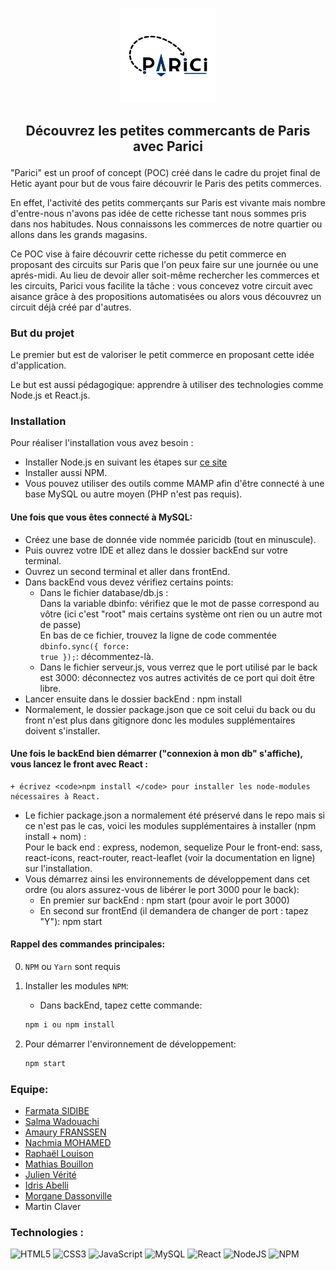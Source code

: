 <p align="center">
  <img width="30%" src="frontEnd/public/pics/logoParici.png" />
</p>

## <p align="center"> Découvrez les petites commercants de Paris avec Parici </p>

"Parici" est un proof of concept (POC) créé dans le cadre du projet final de Hetic ayant pour but de vous faire découvrir le Paris des petits commerces.<br/> 

En effet, l'activité des petits commerçants sur Paris est vivante mais nombre d'entre-nous n'avons pas idée de cette richesse tant nous sommes pris dans nos habitudes. Nous connaissons les commerces de notre quartier ou allons dans les grands magasins. 

Ce POC vise à faire découvrir cette richesse du petit commerce en proposant des circuits sur Paris que l'on peux faire sur une journée ou une aprés-midi. Au lieu de devoir aller soit-même rechercher les commerces et les circuits, Parici vous facilite la tâche : vous concevez votre circuit avec aisance grâce à des propositions automatisées ou alors vous découvrez un circuit déjà créé par d'autres.  

### But du projet

Le premier but est de valoriser le petit commerce en proposant cette idée d'application. 

Le but est aussi pédagogique: apprendre à utiliser des technologies comme Node.js et React.js.

### Installation 

Pour réaliser l'installation vous avez besoin : 
- Installer Node.js en suivant les étapes sur <a href="https://nodejs.org/fr/" >ce site</a>
- Installer aussi NPM.
- Vous pouvez utiliser des outils comme MAMP afin d'être connecté à une base MySQL ou autre moyen (PHP n'est pas requis).

#### Une fois que vous êtes connecté à MySQL:<br/>
- Créez une base de donnée vide nommée paricidb (tout en minuscule).
- Puis ouvrez votre IDE et allez dans le dossier backEnd sur votre terminal. 
- Ouvrez un second terminal et aller dans frontEnd.
- Dans backEnd vous devez vérifiez certains points: 
    + Dans le fichier database/db.js :<br/>
      Dans la variable dbinfo: vérifiez que le mot de passe correspond au vôtre  (ici c'est "root" mais certains système ont rien ou un autre mot de passe)<br/>
      En bas de ce fichier, trouvez la ligne de code commentée <code>dbinfo.sync({ force: true });</code>: décommentez-là. 
    + Dans le fichier serveur.js, vous verrez que le port utilisé par le back est 3000: déconnectez vos autres activités de ce port qui doit être libre.
 - Lancer ensuite dans le dossier backEnd : npm install
 - Normalement, le dossier package.json que ce soit celui du back ou du front n'est plus dans gitignore donc les modules supplémentaires doivent s'installer.
 
#### Une fois le backEnd bien démarrer ("connexion à mon db" s'affiche), vous lancez le front avec React :<br/>
    + écrivez <code>npm install </code> pour installer les node-modules nécessaires à React.
 
 - Le fichier package.json a normalement été préservé dans le repo mais si ce n'est pas le cas, voici les modules supplémentaires à installer (npm install + nom) :<br/>
   Pour le back end : express, nodemon, sequelize
   Pour le front-end: sass, react-icons, react-router, react-leaflet (voir la documentation en ligne) sur l'installation. 
- Vous démarrez ainsi les environnements de développement dans cet ordre (ou alors assurez-vous de libérer le port 3000 pour le back): 
  + En premier sur backEnd : npm start (pour avoir le port 3000)
  + En second sur frontEnd (il demandera de changer de port : tapez "Y"): npm start 
  
#### Rappel des commandes principales:<br/> 
 0. `NPM` ou `Yarn` sont requis
 1. Installer les modules `NPM`:
 
    - Dans backEnd, tapez cette commande: 
    ```sh
    npm i ou npm install
    ```
    
 2. Pour démarrer l'environnement de développement:
    ```sh
    npm start
    ```


### Equipe: 

- [Farmata SIDIBE](https://github.com/Farmata-sidibe)
- [Salma Wadouachi](https://github.com/TerraNovaX)
- [Amaury FRANSSEN](https://github.com/ExploryKod) 
- [Nachmia MOHAMED](https://github.com/Nachmia)
- [Raphaël Louison](https://github.com/Nakashaki)
- [Mathias Bouillon](https://github.com/MathiasBln)
- [Julien Vérité](https://github.com/JulienVJ)
- [Idris Abelli](https://github.com/Sinitus)
- [Morgane Dassonville](https://github.com/Jun080)
- Martin Claver 


### Technologies : 
   ![HTML5](https://img.shields.io/badge/html5-%23E34F26.svg?style=for-the-badge&logo=html5&logoColor=white)
   ![CSS3](https://img.shields.io/badge/css3-%231572B6.svg?style=for-the-badge&logo=css3&logoColor=white)
   ![JavaScript](https://img.shields.io/badge/javascript-%23323330.svg?style=for-the-badge&logo=javascript&logoColor=%23F7DF1E)
   ![MySQL](https://img.shields.io/badge/mysql-%2300f.svg?style=for-the-badge&logo=mysql&logoColor=white)
   ![React](https://img.shields.io/badge/react-%2320232a.svg?style=for-the-badge&logo=react&logoColor=%2361DAFB)
   ![NodeJS](https://img.shields.io/badge/node.js-6DA55F?style=for-the-badge&logo=node.js&logoColor=white)
   ![NPM](https://img.shields.io/badge/NPM-%23000000.svg?style=for-the-badge&logo=npm&logoColor=white)
   
 
